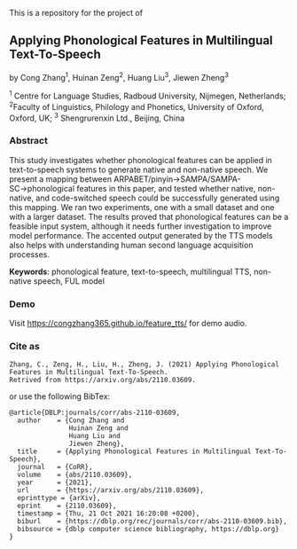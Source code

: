 This is a repository for the project of 

## Applying Phonological Features in Multilingual Text-To-Speech 

by Cong Zhang<sup>1</sup>, Huinan Zeng<sup>2</sup>, Huang Liu<sup>3</sup>, Jiewen Zheng<sup>3</sup>

<sup>1</sup> Centre for Language Studies, Radboud University, Nijmegen, Netherlands;
<sup>2</sup>Faculty of Linguistics, Philology and Phonetics, University of Oxford, Oxford, UK;
<sup>3</sup> Shengrurenxin Ltd., Beijing, China



### Abstract

This study investigates whether phonological features can be applied in text-to-speech systems to generate native and non-native speech. We present a mapping between ARPABET/pinyin→SAMPA/SAMPA-SC→phonological features in this paper, and tested whether native, non-native, and code-switched speech could be successfully generated using this mapping. We ran two experiments, one with a small dataset and one with a larger dataset. The results proved that phonological features can be a feasible input system, although it needs further investigation to improve model performance. The accented output generated by the TTS models also helps with understanding human second language acquisition processes. 

**Keywords**: phonological feature, text-to-speech, multilingual TTS, non-native speech, FUL model



### Demo

Visit https://congzhang365.github.io/feature_tts/ for demo audio.



### Cite as

```
Zhang, C., Zeng, H., Liu, H., Zheng, J. (2021) Applying Phonological Features in Multilingual Text-To-Speech. 
Retrived from https://arxiv.org/abs/2110.03609.
```

or use the following BibTex:

```
@article{DBLP:journals/corr/abs-2110-03609,
  author    = {Cong Zhang and
               Huinan Zeng and
               Huang Liu and
               Jiewen Zheng},
  title     = {Applying Phonological Features in Multilingual Text-To-Speech},
  journal   = {CoRR},
  volume    = {abs/2110.03609},
  year      = {2021},
  url       = {https://arxiv.org/abs/2110.03609},
  eprinttype = {arXiv},
  eprint    = {2110.03609},
  timestamp = {Thu, 21 Oct 2021 16:20:08 +0200},
  biburl    = {https://dblp.org/rec/journals/corr/abs-2110-03609.bib},
  bibsource = {dblp computer science bibliography, https://dblp.org}
}
```

